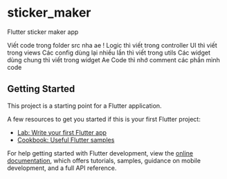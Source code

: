 # sticker_maker

Flutter sticker maker app

Viết code trong folder src nha ae !
Logic thì viết trong controller
UI thì viết trong views
Các config dùng lại nhiều lần thì viết trong utils
Các widget dùng chung thì viết trong widget
Ae Code thì nhớ comment các phần mình code
## Getting Started

This project is a starting point for a Flutter application.

A few resources to get you started if this is your first Flutter project:

- [Lab: Write your first Flutter app](https://docs.flutter.dev/get-started/codelab)
- [Cookbook: Useful Flutter samples](https://docs.flutter.dev/cookbook)

For help getting started with Flutter development, view the
[online documentation](https://docs.flutter.dev/), which offers tutorials,
samples, guidance on mobile development, and a full API reference.
